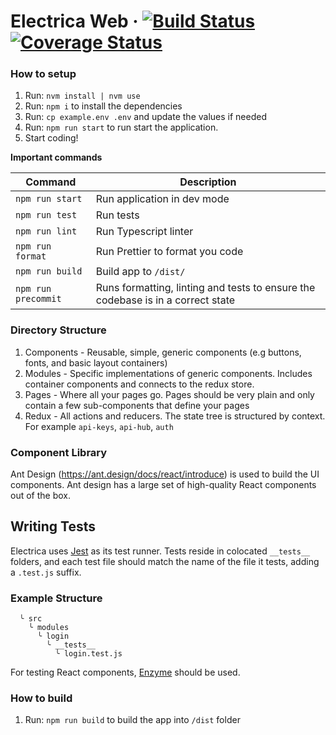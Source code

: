 # Electrica Web &middot; [![Build Status](https://travis-ci.com/electricaio/web.svg?token=FMUmapqayPyMpo7S8j31&branch=master)](https://travis-ci.com/electricaio/web) [![Coverage Status](https://coveralls.io/repos/github/electricaio/web/badge.svg?branch=master&t=PqO7AE)](https://coveralls.io/github/electricaio/web?branch=master)

### How to setup

1. Run: `nvm install | nvm use`
1. Run: `npm i` to install the dependencies
1. Run: `cp example.env .env` and update the values if needed
1. Run: `npm run start` to run start the application.
1. Start coding!

**Important commands**

Command | Description
--- | ---
`npm run start` | Run application in dev mode
`npm run test` | Run tests
`npm run lint` | Run Typescript linter
`npm run format` | Run Prettier to format you code
`npm run build` | Build app to `/dist/`
`npm run precommit` | Runs formatting, linting and tests to ensure the codebase is in a correct state

### Directory Structure

1. Components - Reusable, simple, generic components (e.g buttons, fonts, and basic layout containers)
1. Modules - Specific implementations of generic components. Includes container components and connects to the redux store.
1. Pages - Where all your pages go. Pages should be very plain and only contain a few sub-components that define your pages
1. Redux - All actions and reducers. The state tree is structured by context. For example `api-keys`, `api-hub`, `auth`

### Component Library

Ant Design (https://ant.design/docs/react/introduce) is used to build the UI components. Ant design has a large set of high-quality React components out of the box.

## Writing Tests

Electrica uses [Jest](https://facebook.github.io/jest/) as its test runner. Tests reside in colocated `__tests__` folders, and each test file
should match the name of the file it tests, adding a `.test.js` suffix.

### Example Structure

```
  ╰ src
    ╰ modules
      ╰ login
        ╰ __tests__
          ╰ login.test.js
```

For testing React components, [Enzyme](http://airbnb.io/enzyme/) should be used.

### How to build

1. Run: `npm run build` to build the app into `/dist` folder
